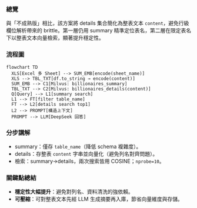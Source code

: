 ### 總覽
與「不成熟版」相比，該方案將 details 集合簡化為整表文本 `content`，避免行級欄位解析帶來的 brittle。第一層仍用 summary 精準定位表名，第二層在限定表名下以整表文本向量檢索，顯著提升穩定性。

### 流程圖
```mermaid
flowchart TD
  XLS[Excel 多 Sheet] --> SUM_EMB[encode(sheet_name)]
  XLS --> TBL_TXT[df.to_string → encode(content)]
  SUM_EMB --> C1[Milvus: billionaires_summary]
  TBL_TXT --> C2[Milvus: billionaires_details(content)]
  Q[Query] --> L1[summary search]
  L1 --> FT[filter table_name]
  FT --> L2[details search top1]
  L2 --> PROMPT[構造上下文]
  PROMPT --> LLM[DeepSeek 回答]
```

### 分步講解
- summary：僅存 `table_name`（降低 schema 複雜度）。
- details：存整表 `content` 字串並向量化（避免列名對齊問題）。
- 檢索：summary→details，兩次搜索皆用 COSINE；`nprobe=10`。

### 關鍵點總結
- **穩定性大幅提升**：避免對列名、資料清洗的強依賴。
- **可壓縮**：可對整表文本先經 LLM 生成摘要再入庫，節省向量維度與存儲。



